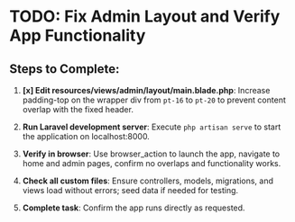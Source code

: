 # TODO: Fix Admin Layout and Verify App Functionality

## Steps to Complete:

1. **[x] Edit resources/views/admin/layout/main.blade.php**: Increase padding-top on the wrapper div from `pt-16` to `pt-20` to prevent content overlap with the fixed header.

2. **Run Laravel development server**: Execute `php artisan serve` to start the application on localhost:8000.

3. **Verify in browser**: Use browser_action to launch the app, navigate to home and admin pages, confirm no overlaps and functionality works.

4. **Check all custom files**: Ensure controllers, models, migrations, and views load without errors; seed data if needed for testing.

5. **Complete task**: Confirm the app runs directly as requested.
